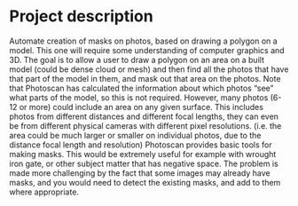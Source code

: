 # Project description
Automate creation of masks on photos, based on drawing a polygon on a model. 
This one will require some understanding of computer graphics and 3D. The goal is to allow a user to draw a polygon on an area on a built model (could be dense cloud or mesh) and then find all the photos that have that part of the model in them, and mask out that area on the photos. Note that Photoscan has calculated the information about which photos “see” what parts of the model, so this is not required.  However, many photos (6-12 or more) could include an area on any given surface. This includes photos from different distances and different focal lengths, they can even be from different physical cameras with different pixel resolutions. (i.e. the area could be much larger or smaller on individual photos, due to the distance focal length and resolution) Photoscan provides basic tools for making masks.  This would be extremely useful for example with wrought iron gate, or other subject matter that has negative space. The problem is made more challenging by the fact that some images may already have masks, and you would need to detect the existing masks, and add to them where appropriate.
